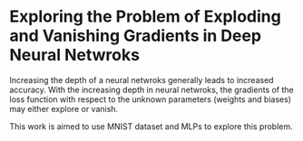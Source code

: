 # Exploring the Problem of Exploding and Vanishing Gradients in Deep Neural Netwroks
Increasing the depth of a neural netwroks generally leads to increased accuracy. With the increasing depth in neural netwroks, the gradients of the loss function with respect to the unknown parameters (weights and biases) may either explore or vanish.

This work is aimed to use MNIST dataset and MLPs to explore this problem.
